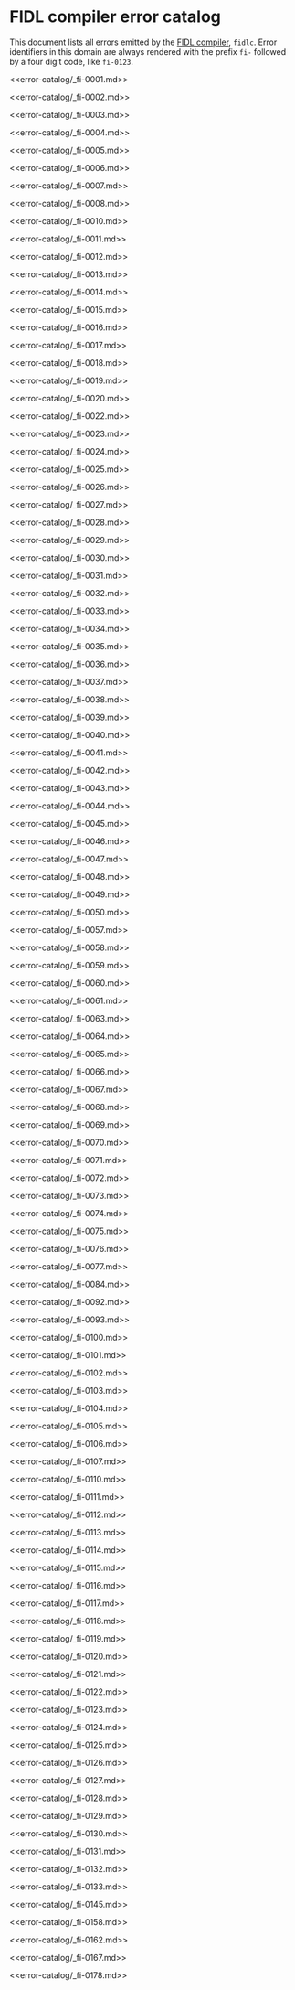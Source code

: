 # FIDL compiler error catalog

This document lists all errors emitted by the [FIDL compiler][docs-fidlc],
`fidlc`. Error identifiers in this domain are always rendered with the prefix
`fi-` followed by a four digit code, like `fi-0123`.

<!--

// LINT.IfChange

-->

<<error-catalog/_fi-0001.md>>

<<error-catalog/_fi-0002.md>>

<<error-catalog/_fi-0003.md>>

<<error-catalog/_fi-0004.md>>

<<error-catalog/_fi-0005.md>>

<<error-catalog/_fi-0006.md>>

<<error-catalog/_fi-0007.md>>

<<error-catalog/_fi-0008.md>>

<<error-catalog/_fi-0010.md>>

<<error-catalog/_fi-0011.md>>

<<error-catalog/_fi-0012.md>>

<<error-catalog/_fi-0013.md>>

<<error-catalog/_fi-0014.md>>

<<error-catalog/_fi-0015.md>>

<<error-catalog/_fi-0016.md>>

<<error-catalog/_fi-0017.md>>

<<error-catalog/_fi-0018.md>>

<<error-catalog/_fi-0019.md>>

<<error-catalog/_fi-0020.md>>

<<error-catalog/_fi-0022.md>>

<<error-catalog/_fi-0023.md>>

<<error-catalog/_fi-0024.md>>

<<error-catalog/_fi-0025.md>>

<<error-catalog/_fi-0026.md>>

<<error-catalog/_fi-0027.md>>

<<error-catalog/_fi-0028.md>>

<<error-catalog/_fi-0029.md>>

<<error-catalog/_fi-0030.md>>

<<error-catalog/_fi-0031.md>>

<<error-catalog/_fi-0032.md>>

<<error-catalog/_fi-0033.md>>

<<error-catalog/_fi-0034.md>>

<<error-catalog/_fi-0035.md>>

<<error-catalog/_fi-0036.md>>

<<error-catalog/_fi-0037.md>>

<<error-catalog/_fi-0038.md>>

<<error-catalog/_fi-0039.md>>

<<error-catalog/_fi-0040.md>>

<<error-catalog/_fi-0041.md>>

<<error-catalog/_fi-0042.md>>

<<error-catalog/_fi-0043.md>>

<<error-catalog/_fi-0044.md>>

<<error-catalog/_fi-0045.md>>

<<error-catalog/_fi-0046.md>>

<<error-catalog/_fi-0047.md>>

<<error-catalog/_fi-0048.md>>

<<error-catalog/_fi-0049.md>>

<<error-catalog/_fi-0050.md>>

<<error-catalog/_fi-0057.md>>

<<error-catalog/_fi-0058.md>>

<<error-catalog/_fi-0059.md>>

<<error-catalog/_fi-0060.md>>

<<error-catalog/_fi-0061.md>>

<<error-catalog/_fi-0063.md>>

<<error-catalog/_fi-0064.md>>

<<error-catalog/_fi-0065.md>>

<<error-catalog/_fi-0066.md>>

<<error-catalog/_fi-0067.md>>

<<error-catalog/_fi-0068.md>>

<<error-catalog/_fi-0069.md>>

<<error-catalog/_fi-0070.md>>

<<error-catalog/_fi-0071.md>>

<<error-catalog/_fi-0072.md>>

<<error-catalog/_fi-0073.md>>

<<error-catalog/_fi-0074.md>>

<<error-catalog/_fi-0075.md>>

<<error-catalog/_fi-0076.md>>

<<error-catalog/_fi-0077.md>>

<<error-catalog/_fi-0084.md>>

<<error-catalog/_fi-0092.md>>

<<error-catalog/_fi-0093.md>>

<<error-catalog/_fi-0100.md>>

<<error-catalog/_fi-0101.md>>

<<error-catalog/_fi-0102.md>>

<<error-catalog/_fi-0103.md>>

<<error-catalog/_fi-0104.md>>

<<error-catalog/_fi-0105.md>>

<<error-catalog/_fi-0106.md>>

<<error-catalog/_fi-0107.md>>

<<error-catalog/_fi-0110.md>>

<<error-catalog/_fi-0111.md>>

<<error-catalog/_fi-0112.md>>

<<error-catalog/_fi-0113.md>>

<<error-catalog/_fi-0114.md>>

<<error-catalog/_fi-0115.md>>

<<error-catalog/_fi-0116.md>>

<<error-catalog/_fi-0117.md>>

<<error-catalog/_fi-0118.md>>

<<error-catalog/_fi-0119.md>>

<<error-catalog/_fi-0120.md>>

<<error-catalog/_fi-0121.md>>

<<error-catalog/_fi-0122.md>>

<<error-catalog/_fi-0123.md>>

<<error-catalog/_fi-0124.md>>

<<error-catalog/_fi-0125.md>>

<<error-catalog/_fi-0126.md>>

<<error-catalog/_fi-0127.md>>

<<error-catalog/_fi-0128.md>>

<<error-catalog/_fi-0129.md>>

<<error-catalog/_fi-0130.md>>

<<error-catalog/_fi-0131.md>>

<<error-catalog/_fi-0132.md>>

<<error-catalog/_fi-0133.md>>

<<error-catalog/_fi-0145.md>>

<<error-catalog/_fi-0158.md>>

<<error-catalog/_fi-0162.md>>

<<error-catalog/_fi-0167.md>>

<<error-catalog/_fi-0178.md>>

<!--

// LINT.ThenChange(/tools/fidl/fidlc/tests/errcat_good_tests.cc)

-->

[docs-fidlc]: ../language/fidlc.md




